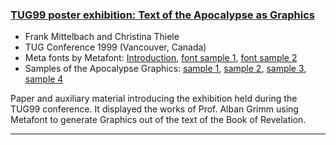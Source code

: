 

### <a href="{{site.baseurl}}/publications/1999-grimm-FMi-TUG-exhibition.pdf" target="_blank" onclick="vgwPixelCall('ff466de05dce4d56ae668e76aa2a4dd3');">TUG99 poster exhibition: Text of the Apocalypse as Graphics</a>

+ Frank Mittelbach and Christina Thiele
+ TUG Conference 1999 (Vancouver, Canada)
+ Meta fonts by Metafont:
  <a href="{{site.baseurl}}/publications/1999-grimm-TUG-apkkke.pdf" target="_blank" onclick="vgwPixelCall('ff466de05dce4d56ae668e76aa2a4dd3');">Introduction</a>,
  <a href="{{site.baseurl}}/publications/1999-grimm-TUG-meta-engl1.pdf" target="_blank" onclick="vgwPixelCall('ff466de05dce4d56ae668e76aa2a4dd3');">font sample 1</a>,
  <a href="{{site.baseurl}}/publications/1999-grimm-TUG-meta-engl2.pdf" target="_blank" onclick="vgwPixelCall('ff466de05dce4d56ae668e76aa2a4dd3');">font sample 2</a>
+ Samples of the Apocalypse Graphics: <a href="{{site.baseurl}}/publications/1999-grimm-TUG-oe10-letter.pdf" target="_blank" onclick="vgwPixelCall('ff466de05dce4d56ae668e76aa2a4dd3');">sample 1</a>,
  <a href="{{site.baseurl}}/publications/1999-grimm-TUG-voe9-letter.pdf" target="_blank" onclick="vgwPixelCall('ff466de05dce4d56ae668e76aa2a4dd3');">sample 2</a>,
  <a href="{{site.baseurl}}/publications/1999-grimm-TUG-xoe2-letter.pdf" target="_blank" onclick="vgwPixelCall('ff466de05dce4d56ae668e76aa2a4dd3');">sample 3</a>,
  <a href="{{site.baseurl}}/publications/1999-grimm-TUG-yoe6-letter.pdf" target="_blank" onclick="vgwPixelCall('ff466de05dce4d56ae668e76aa2a4dd3');">sample 4</a>


Paper and auxiliary material introducing the exhibition held during the TUG99 conference. It displayed the works of Prof. Alban Grimm using Metafont to generate Graphics out of the text of the Book of Revelation.

***

